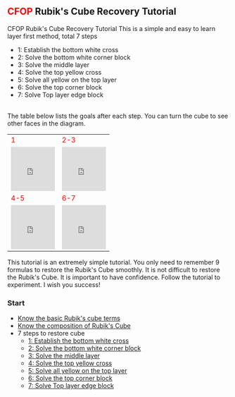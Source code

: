 ## <span style="color: red;">CFOP</span> Rubik's Cube Recovery Tutorial
CFOP Rubik's Cube Recovery Tutorial
This is a simple and easy to learn layer first method, total 7 steps

- 1: Establish the bottom white cross
- 2: Solve the bottom white corner block
- 3: Solve the middle layer
- 4: Solve the top yellow cross
- 5: Solve all yellow on the top layer
- 6: Solve the top corner block
- 7: Solve Top layer edge block
<BR>
The table below lists the goals after each step. You can turn the cube to see other faces in the diagram.


<table class="hoverable bordered striped responsive-table">
    <tbody>
        <tr>
            <td><span style="color: red;">1</span></td>
            <td><span style="color: red;">2-3</span></td>
        </tr>
        <tr>
            <td>
            <iframe src="https://fy-create.github.io/Cube/tools/browser/cube.html?para={screenRatio:1.0,edge:5678,center:23456}
            " width="100px" height="100px" frameborder="0" scrolling="no"></iframe>
            </td>
            <td>
            <iframe src="https://fy-create.github.io/Cube/tools/browser/cube.html?para={screenRatio:1.0,corner:5678,edge:567890AB,center:23456}
            " width="100px" height="100px" frameborder="0" scrolling="no"></iframe>
            </td>
        </tr>
        <tr>
            <td><span style="color: red;">4-5</span></td>
            <td><span style="color: red;">6-7</span></td>
        </tr>
        <tr>
        <td>
        <iframe src="https://fy-create.github.io/Cube/tools/browser/cube.html?para={screenRatio:1.0,corner:12345678,edge:1234567890AB,center:123456,edgeValidFace:{1:U,2:U,3:U,4:U},cornerValidFace:{1:U,2:U,3:U,4:U}}
        " width="100px" height="100px" frameborder="0" scrolling="no"></iframe>
        </td>
        <td>
        <iframe src="https://fy-create.github.io/Cube/tools/browser/cube.html?para={screenRatio:1.0,corner:12345678,edge:1234567890AB,center:123456}
        " width="100px" height="100px" frameborder="0" scrolling="no"></iframe>
        </td>
        </tr>
    </tbody>
</table>

This tutorial is an extremely simple tutorial. You only need to remember 9 formulas to restore the Rubik's Cube smoothly. It is not difficult to restore the Rubik's Cube. It is important to have confidence. Follow the tutorial to experiment. I wish you success!


### Start
- [Know the basic Rubik's cube terms](./basic)
- [Know the composition of Rubik's Cube](./cube_element)
- 7 steps to restore cube
  * [1: Establish the bottom white cross](./down_cross)
  * [2: Solve the bottom white corner block](./down_corner)
  * [3: Solve the middle layer](./middle_layer)
  * [4: Solve the top yellow cross](./up_cross)
  * [5: Solve all yellow on the top layer](./up_all)
  * [6: Solve the top corner block](./up_corner)
  * [7: Solve Top layer edge block](./up_edge)  
